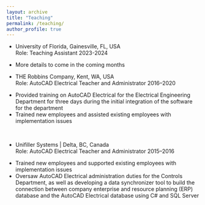 ```yaml
---
layout: archive
title: "Teaching"
permalink: /teaching/
author_profile: true
---
```


* University of Florida, Gainesville, FL, USA <br/>
Role: Teaching Assistant 2023-2024	<br/>
- More details to come in the coming months

* THE Robbins Company, Kent, WA, USA <br/> 
Role: AutoCAD Electrical Teacher and Administrator	2016–2020<br/> 
- Provided training on AutoCAD Electrical for the Electrical Engineering Department for three days during the initial integration of the software for the department <br/> 
- Trained new employees and assisted existing employees with implementation issues <br/> 
<br/>

* Unifiller Systems | Delta, BC, Canada <br/>
Role: AutoCAD Electrical Teacher and Administrator	2015–2016 <br/> 
- Trained new employees and supported existing employees with implementation issues<br/> 
- Oversaw AutoCAD Electrical administration duties for the Controls Department, as well as developing a data synchronizer tool to build the connection between company enterprise and resource planning (ERP) database and the AutoCAD Electrical database using C# and SQL Server <br/>
